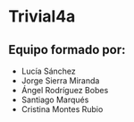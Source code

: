 # Trivial4a
## Equipo formado por: 

* Lucía Sánchez
* Jorge Sierra Miranda
* Ángel Rodríguez Bobes
* Santiago Marqués
* Cristina Montes Rubio
